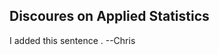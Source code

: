 ## Discoures on Applied Statistics

<!---
discoursi/discoursi is a ✨ special ✨ repository because its `README.md` (this file) appears on your GitHub profile.
You can click the Preview link to take a look at your changes.
--->

I added this sentence .  --Chris
